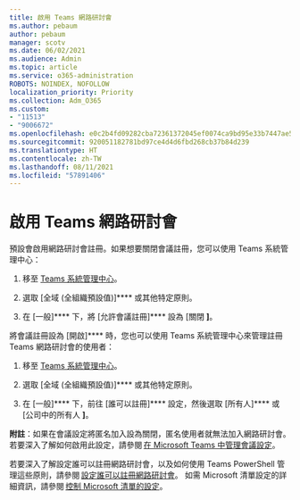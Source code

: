 ```yaml
---
title: 啟用 Teams 網路研討會
ms.author: pebaum
author: pebaum
manager: scotv
ms.date: 06/02/2021
ms.audience: Admin
ms.topic: article
ms.service: o365-administration
ROBOTS: NOINDEX, NOFOLLOW
localization_priority: Priority
ms.collection: Adm_O365
ms.custom:
- "11513"
- "9006672"
ms.openlocfilehash: e0c2b4fd09282cba72361372045ef0074ca9bd95e33b7447ae59c5fa8f489062
ms.sourcegitcommit: 920051182781bd97ce4d4d6fbd268cb37b84d239
ms.translationtype: HT
ms.contentlocale: zh-TW
ms.lasthandoff: 08/11/2021
ms.locfileid: "57891406"
---
```

# <a name="enable-teams-webinars"></a>啟用 Teams 網路研討會

預設會啟用網路研討會註冊。如果想要關閉會議註冊，您可以使用 Teams 系統管理中心： 

1. 移至 [Teams 系統管理中心](https://admin.teams.microsoft.com/policies/meetings)。 

2. 選取 [全域 (全組織預設值)]**** 或其他特定原則。 

3. 在 [一般]**** 下，將 [允許會議註冊]**** 設為 [關閉 **]**。 

將會議註冊設為 [開啟]**** 時，您也可以使用 Teams 系統管理中心來管理註冊 Teams 網路研討會的使用者： 

1. 移至 [Teams 系統管理中心](https://admin.teams.microsoft.com/policies/meetings)。 

2. 選取 [全域 (全組織預設值)]**** 或其他特定原則。 

3. 在 [一般]**** 下，前往 [誰可以註冊]**** 設定，然後選取 [所有人]**** 或 [公司中的所有人 **]**。 

**附註**：如果在會議設定將匿名加入設為關閉，匿名使用者就無法加入網路研討會。 若要深入了解如何啟用此設定，請參閱 [在 Microsoft Teams 中管理會議設定](https://docs.microsoft.com/microsoftteams/meeting-settings-in-teams)。 

若要深入了解設定誰可以註冊網路研討會，以及如何使用 Teams PowerShell 管理這些原則，請參閱 [設定誰可以註冊網路研討會](https://docs.microsoft.com/microsoftteams/set-up-webinars?source=docs#configure-who-can-register-for-webinars)。 如需 Microsoft 清單設定的詳細資訊，請參閱 [控制 Microsoft 清單的設定](https://docs.microsoft.com/sharepoint/control-lists)。 